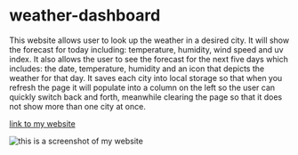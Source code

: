 # weather-dashboard

This website allows user to look up the weather in a desired city. It will show the forecast for today including: temperature, humidity, wind speed and uv index. It also allows the user to see the forecast for the next five days which includes: the date, temperature, humidity and an icon that depicts the weather for that day. It saves each city into local storage so that when you refresh the page it will populate into a column on the left so the user can quickly switch back and forth, meanwhile clearing the page so that it does not show more than one city at once. 


[link to my website](https://ryannekillian.github.io/weather-dashboard/)

![this is a screenshot of my website](./assets/images/screenshot.png)
